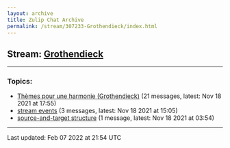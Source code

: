 ```yaml
---
layout: archive
title: Zulip Chat Archive
permalink: /stream/307233-Grothendieck/index.html
---
```


## Stream: [Grothendieck](https://mattecapu.github.io/ct-zulip-archive/stream/307233-Grothendieck/index.html)
---

### Topics:

* [Thèmes pour une harmonie (Grothendieck)](topic/Th.C3.A8mes.20pour.20une.20harmonie.20(Grothendieck).html) (21 messages, latest: Nov 18 2021 at 17:55)
* [stream events](topic/stream.20events.html) (3 messages, latest: Nov 18 2021 at 15:05)
* [source-and-target structure](topic/source-and-target.20structure.html) (1 message, latest: Nov 18 2021 at 03:54)

<hr><p>Last updated: Feb 07 2022 at 21:54 UTC</p>